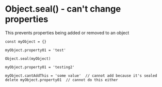 # Object.seal() - can't change properties

This prevents properties being added or removed to an object

    
    const myObject = {}
    
    myObject.property01 = 'test'
    
    Object.seal(myObject)
    
    myObject.property01 = 'testing2'
    
    myObject.cantAddThis = 'some value'  // cannot add because it's sealed
    delete myObject.property01  // cannot do this either